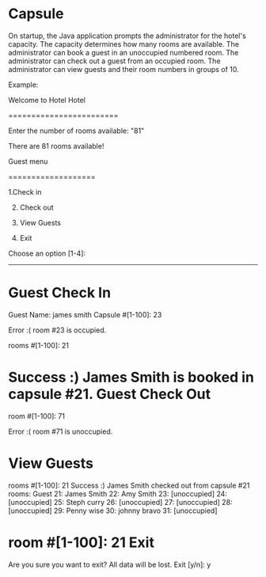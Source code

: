 # Capsule

On startup, the Java application prompts the administrator for the hotel's capacity. The capacity determines how many rooms are available.
The administrator can book a guest in an unoccupied numbered room.
The administrator can check out a guest from an occupied room.
The administrator can view guests and their room numbers in groups of 10.


Example:

Welcome to Hotel Hotel

========================

Enter the number of rooms available: "81"

There are 81 rooms available!

Guest menu

===================

1.Check in

2. Check out

3. View Guests

4. Exit

Choose an option [1-4]:

----------------------------------------------

Guest Check In
==============
Guest Name: james smith
Capsule #[1-100]: 23

Error :(
room #23 is occupied.

rooms #[1-100]: 21

Success :)
James Smith is booked in capsule #21.
Guest Check Out
===============
room #[1-100]: 71

Error :(
room #71 is unoccupied.

View Guests
===========
rooms #[1-100]: 21
Success :)
James Smith checked out from capsule #21
rooms: Guest
21: James Smith
22: Amy Smith
23: [unoccupied]
24: [unoccupied]
25: Steph curry
26: [unoccupied]
27: [unoccupied]
28: [unoccupied]
29: Penny wise
30: johnny bravo
31: [unoccupied]

room #[1-100]: 21
Exit
====
Are you sure you want to exit?
All data will be lost.
Exit [y/n]: y

